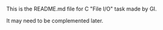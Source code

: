This is the README.md file for C "File I/O" task made by GI.

It may need to be complemented later.
